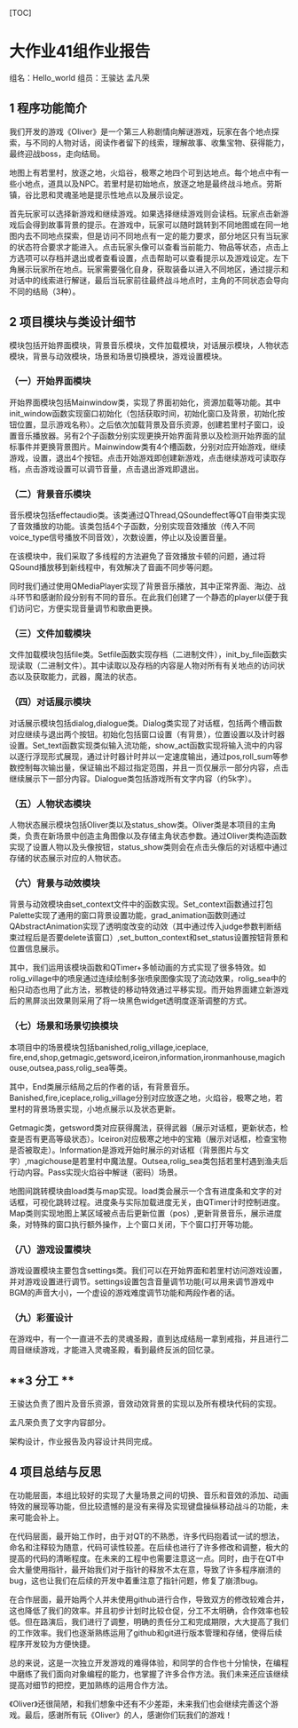 [TOC]

# 大作业41组作业报告

 

组名：Hello_world  组员：王骏达 孟凡荣

 

## **1**  **程序功能简介**

我们开发的游戏《Oliver》是一个第三人称剧情向解谜游戏，玩家在各个地点探索，与不同的人物对话，阅读作者留下的线索，理解故事、收集宝物、获得能力，最终迎战boss，走向结局。

地图上有若里村，放逐之地，火焰谷，极寒之地四个可到达地点。每个地点中有一些小地点，道具以及NPC。若里村是初始地点，放逐之地是最终战斗地点。劳斯镇，谷比恩和灵魂圣地是提示性地点以及展示设定。

首先玩家可以选择新游戏和继续游戏。如果选择继续游戏则会读档。玩家点击新游戏后会得到故事背景的提示。在游戏中，玩家可以随时跳转到不同地图或在同一地图内去不同地点探索，但是访问不同地点有一定的能力要求，部分地区只有当玩家的状态符合要求才能进入。点击玩家头像可以查看当前能力、物品等状态，点击上方选项可以存档并退出或者查看设置，点击帮助可以查看提示以及游戏设定。左下角展示玩家所在地点。玩家需要强化自身，获取装备以进入不同地区，通过提示和对话中的线索进行解谜，最后当玩家前往最终战斗地点时，主角的不同状态会导向不同的结局（3种）。

 

## **2**  **项目模块与类设计细节**

 

模块包括开始界面模块，背景音乐模块，文件加载模块，对话展示模块，人物状态模块，背景与动效模块，场景和场景切换模块，游戏设置模块。

 

### **（一）开始界面模块**

开始界面模块包括Mainwindow类，实现了界面初始化，资源加载等功能。其中init_window函数实现窗口初始化（包括获取时间，初始化窗口及背景，初始化按钮位置，显示游戏名称）。之后依次加载背景及音乐资源，创建若里村子窗口，设置音乐播放器。另有2个子函数分别实现更换开始界面背景以及检测开始界面的鼠标事件并更换背景图片。Mainwindow类有4个槽函数，分别对应开始游戏，继续游戏，设置，退出4个按钮。点击开始游戏即创建新游戏，点击继续游戏可读取存档，点击游戏设置可以调节音量，点击退出游戏即退出。

 

### **（二）背景音乐模块**

音乐模块包括effectaudio类。该类通过QThread,QSoundeffect等QT自带类实现了音效播放的功能。该类包括4个子函数，分别实现音效播放（传入不同voice_type信号播放不同音效），次数设置，停止以及设置音量。

在该模块中，我们采取了多线程的方法避免了音效播放卡顿的问题，通过将QSound播放移到新线程中，有效解决了音画不同步等问题。

同时我们通过使用QMediaPlayer实现了背景音乐播放，其中正常界面、海边、战斗环节和感谢阶段分别有不同的音乐。在此我们创建了一个静态的player以便于我们访问它，方便实现音量调节和歌曲更换。

 

### **（三）文件加载模块**

文件加载模块包括file类。Setfile函数实现存档（二进制文件），init_by_file函数实现读取（二进制文件）。其中读取以及存档的内容是人物对所有有关地点的访问状态以及获取能力，武器，魔法的状态。

 

### **（四）对话展示模块**

对话展示模块包括dialog,dialogue类。Dialog类实现了对话框，包括两个槽函数对应继续与退出两个按钮。初始化包括窗口设置（有背景），位置设置以及计时器设置。Set_text函数实现类似输入流功能，show_act函数实现将输入流中的内容以逐行浮现形式展现，通过计时器计时并以一定速度输出，通过pos,roll_sum等参数控制每次输出量，保证输出不超过指定范围，并且一页仅展示一部分内容，点击继续展示下一部分内容。Dialogue类包括游戏所有文字内容（约5k字）。

 

### **（五）人物状态模块**

人物状态展示模块包括Oliver类以及status_show类。Oliver类是本项目的主角类，负责在新场景中创造主角图像以及存储主角状态参数。通过Oliver类构造函数实现了设置人物以及头像按钮，status_show类则会在点击头像后的对话框中通过存储的状态展示对应的人物状态。

 

### **（六）背景与动效模块**

背景与动效模块由set_context文件中的函数实现。Set_context函数通过打包Palette实现了通用的窗口背景设置功能，grad_animation函数则通过QAbstractAnimation实现了透明度改变的动效（其中通过传入judge参数判断结束过程后是否要delete该窗口）,set_button_context和set_status设置按钮背景和位置信息展示。

其中，我们运用该模块函数和QTimer+多帧动画的方式实现了很多特效。如rolig_village中的喷泉通过连续绘制多张喷泉图像实现了流动效果，rolig_sea中的船只动态也用了此方法，邪教徒的移动特效通过平移实现。而开始界面建立新游戏后的黑屏淡出效果则采用了将一块黑色widget透明度逐渐调整的方式。

 

### **（七）场景和场景切换模块**

本项目中的场景模块包括banished,rolig_village,iceplace, fire,end,shop,getmagic,getsword,iceiron,information,ironmanhouse,magichouse,outsea,pass,rolig_sea等类。

其中，End类展示结局之后的作者的话，有背景音乐。Banished,fire,iceplace,rolig_village分别对应放逐之地，火焰谷，极寒之地，若里村的背景场景实现，小地点展示以及状态更新。

Getmagic类，getsword类对应获得魔法，获得武器（展示对话框，更新状态，检查是否有更高等级状态）。Iceiron对应极寒之地中的宝箱（展示对话框，检查宝物是否被取走）。Information是游戏开始时展示的对话框（背景图片与文字）,magichouse是若里村中魔法屋。Outsea,rolig_sea类包括若里村遇到渔夫后行动内容。Pass实现火焰谷中解谜（密码）场景。

地图间跳转模块由load类与map实现。load类会展示一个含有进度条和文字的对话框，可视化跳转过程。进度条与实际加载进度无关，由QTimer计时控制进度。Map类则实现地图上某区域被点击后更新位置（pos）,更新背景音乐，展示进度条，对特殊的窗口执行额外操作，上个窗口关闭，下个窗口打开等功能。

 

### **（八）游戏设置模块**

游戏设置模块主要包含settings类。我们可以在开始界面和若里村访问游戏设置，并对游戏设置进行调节。settings设置包含音量调节功能(可以用来调节游戏中BGM的声音大小)，一个虚设的游戏难度调节功能和两段作者的话。

 

### **（九）彩蛋设计**

在游戏中，有一个一直进不去的灵魂圣殿，直到达成结局一拿到戒指，并且进行二周目继续游戏，才能进入灵魂圣殿，看到最终反派的回忆录。



## **3 分工 **

王骏达负责了图片及音乐资源，音效动效背景的实现以及所有模块代码的实现。

孟凡荣负责了文字内容部分。

架构设计，作业报告及内容设计共同完成。



## **4 项目总结与反思**

在功能层面，本组比较好的实现了大量场景之间的切换、音乐和音效的添加、动画特效的展现等功能，但比较遗憾的是没有来得及实现键盘操纵移动战斗的功能，未来可能会补上。

在代码层面，最开始工作时，由于对QT的不熟悉，许多代码抱着试一试的想法，命名和注释较为随意，代码可读性较差。在后续也进行了许多修改和调整，极大的提高的代码的清晰程度。在未来的工程中也需要注意这一点。同时，由于在QT中会大量使用指针，最开始我们对于指针的释放不太在意，导致了许多程序崩溃的bug，这也让我们在后续的开发中着重注意了指针问题，修复了崩溃bug。

在合作层面，最开始两个人并未使用github进行合作，导致双方的修改较难合并，这也降低了我们的效率。并且初步计划时比较仓促，分工不太明确，合作效率也较低。但在路演后，我们进行了调整，明确的责任分工和完成期限，大大提高了我们的工作效率。我们也逐渐熟练运用了github和git进行版本管理和存储，使得后续程序开发较为方便快捷。

总的来说，这是一次独立开发游戏的难得体验，和同学的合作也十分愉快，在编程中磨练了我们面向对象编程的能力，也掌握了许多合作方法。我们未来还应该继续提高对细节的把控，更加熟练的运用合作方法。

《Oliver》还很简陋，和我们想象中还有不少差距，未来我们也会继续完善这个游戏。最后，感谢所有玩《Oliver》的人，感谢你们玩我们的游戏！
